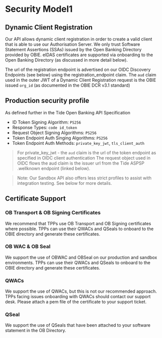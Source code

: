 # Security Model1

## Dynamic Client Registration

Our API allows dynamic client registration in order to create a valid client that is able to use our Authorisation Server. We only trust Software Statement Assertions (SSAs) issued by the Open Banking Directory provided by OBIE. eIDAS certificates are supported via onboarding to the Open Banking Directory (as discussed in more detail below).

The url of the registration endpoint is advertised on our OIDC Discovery Endpoints (see below) using the registration_endpoint claim.
The `aud` claim used in the outer JWT of a Dynamic Client Registration request is the OBIE issued `org_id` (as documented in the OBIE DCR v3.1 standard)

## Production security profile

As defined further in the Tide Open Banking API Specification

- ID Token Signing Algorithm: `PS256`
- Response Types: `code id_token`
- Request Object Signing Algorithms: `PS256`
- Token Endpoint Auth Singing Algorithms: `PS256`
- Token Endpoint Auth Methods: `private_key_jwt`, `tls_client_auth`

> For private_key_jwt - the `aud` claim is the url of the token endpoint as specified in OIDC client authentication
> The request object used in OIDC flows the aud claim is the issuer url from the Tide ASPSP .wellknown endpoint (linked below).

> Note: Our Sandbox API also offers less strict profiles to assist with integration testing. See below for more details.

## Certificate Support

### OB Transport & OB Signing Certificates

We recommend that TPPs use OB Transport and OB Signing certificates where possible. TPPs can use their QWACs and QSeals to onboard to the OBIE directory and generate these certificates.

### OB WAC & OB Seal

We support the use of OBWAC and OBSeal on our production and sandbox environments. TPPs can use their QWACs and QSeals to onboard to the OBIE directory and generate these certificates.

### QWACs

We support the use of QWACs, but this is not our recommended approach. TPPs facing issues onboarding with QWACs should contact our support desk. Please attach a pem file of the certificate to your support ticket.

### QSeal

We support the use of QSeals that have been attached to your software statement in the OB Directory.
